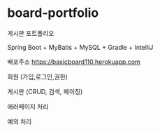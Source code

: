 # board-portfolio
게시판 포트폴리오

Spring Boot + MyBatis + MySQL + Gradle + IntelliJ

배포주소 https://basicboard110.herokuapp.com

회원 (가입,로그인,권한)

게시판 (CRUD, 검색, 페이징)

에러페이지 처리

예외 처리

